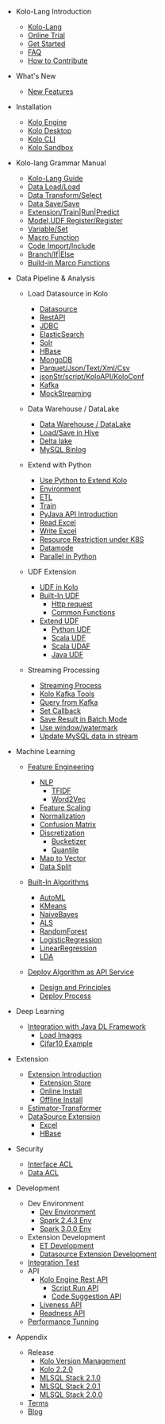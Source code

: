 - Kolo-Lang Introduction
  * [Kolo-Lang](/kolo-lang/en-us/introduction/kolo_lang_intro.md)
  * [Online Trial](/kolo-lang/en-us/introduction/byzer_lab.md)
  * [Get Started](/kolo-lang/en-us/introduction/get_started.md)
  * [FAQ](/kolo-lang/en-us/appendix/faq.md)
  * [How to Contribute](/kolo-lang/en-us/appendix/contribute.md)  

- What's New
  * [New Features](/kolo-lang/en-us/what's_new/new_features.md)

- Installation
  * [Kolo Engine](/kolo-lang/en-us/installation/kolo_engine.md)
  * [Kolo Desktop](/kolo-lang/en-us/installation/kolo_desktop.md)    
  * [Kolo CLI](/kolo-lang/en-us/installation/kolo_cli.md)
  * [Kolo Sandbox](/kolo-lang/en-us/installation/sandbox.md)

- Kolo-lang Grammar Manual
  * [Kolo-Lang Guide](/kolo-lang/en-us/grammar/outline.md)  
  * [Data Load/Load](/kolo-lang/en-us/grammar/load.md)
  * [Data Transform/Select](/kolo-lang/en-us/grammar/select.md)
  * [Data Save/Save](/kolo-lang/en-us/grammar/save.md)
  * [Extension/Train|Run|Predict](/kolo-lang/en-us/grammar/et_statement.md)
  * [Model,UDF Register/Register](/kolo-lang/en-us/grammar/register.md)  
  * [Variable/Set](/kolo-lang/en-us/grammar/set.md)
  * [Macro Function](/kolo-lang/en-us/grammar/macro.md)
  * [Code Import/Include](/kolo-lang/en-us/grammar/include.md)
  * [Branch/If|Else](/kolo-lang/en-us/grammar/branch_statement.md)
  * [Build-in Marco Functions](/kolo-lang/en-us/grammar/commands.md)

- Data Pipeline & Analysis
    - Load Datasource in Kolo
      * [Datasource](/kolo-lang/en-us/datasource/README.md)
      * [RestAPI](/kolo-lang/en-us/datasource/restapi.md)
      * [JDBC](/kolo-lang/en-us/datasource/jdbc.md)
      * [ElasticSearch](/kolo-lang/en-us/datasource/es.md)
      * [Solr](/kolo-lang/en-us/datasource/solr.md)
      * [HBase](/kolo-lang/en-us/datasource/hbase.md)
      * [MongoDB](/kolo-lang/en-us/datasource/mongodb.md)
      * [Parquet/Json/Text/Xml/Csv](/kolo-lang/en-us/datasource/file.md)
      * [jsonStr/script/KoloAPI/KoloConf](/kolo-lang/en-us/datasource/kolo_source.md)
      * [Kafka](/kolo-lang/en-us/datasource/kafka.md)
      * [MockStreaming](/kolo-lang/en-us/datasource/mock_streaming.md)

    - Data Warehouse / DataLake
        * [Data Warehouse / DataLake](/kolo-lang/en-us/datahouse/README.md)
        * [Load/Save in Hive](/kolo-lang/en-us/datahouse/hive.md)
        * [Delta lake](/kolo-lang/en-us/datahouse/delta_lake.md)
        * [MySQL Binlog](/kolo-lang/en-us/datahouse/mysql_binlog.md)

    - Extend with Python 
        * [Use Python to Extend Kolo](/kolo-lang/en-us/python/README.md)
        * [Environment](/kolo-lang/en-us/python/env.md)
        * [ETL](/kolo-lang/en-us/python/etl.md)
        * [Train](/kolo-lang/en-us/python/train.md)
        * [PyJava API Introduction](/kolo-lang/en-us/python/pyjava.md)
        * [Read Excel](/kolo-lang/en-us/python/read_excel.md)
        * [Write Excel](/kolo-lang/en-us/python/write_excel.md)
        * [Resource Restriction under K8S](/kolo-lang/en-us/python/k8s_resource.md)
        * [Datamode](/kolo-lang/en-us/python/datamode.md)
        * [Parallel in Python](/kolo-lang/en-us/python/py_parallel.md)

    * UDF Extension
        * [UDF in Kolo](/kolo-lang/en-us/udf/README.md)
        * [Built-In UDF](/kolo-lang/en-us/udf/built_in_udf/README.md)
          * [Http request](/kolo-lang/en-us/udf/built_in_udf/http.md)
          * [Common Functions](/kolo-lang/en-us/udf/built_in_udf/vec.md)
        * [Extend UDF](/kolo-lang/en-us/udf/extend_udf.md)
          * [Python UDF](/kolo-lang/en-us/udf/python_udf.md)
          * [Scala UDF](/kolo-lang/en-us/udf/scala_udf.md)
          * [Scala UDAF](/kolo-lang/en-us/udf/scala_udaf.md)
          * [Java UDF](/kolo-lang/en-us/udf/java_udf.md)

    * Streaming Processing
      * [Streaming Process](/kolo-lang/en-us/streaming/README.md)
      * [Kolo Kafka Tools](/kolo-lang/en-us/streaming/kafka_tool.md)
      * [Query from Kafka](/kolo-lang/en-us/streaming/query_kafka.md)
      * [Set Callback](/kolo-lang/en-us/streaming/callback.md)
      * [Save Result in Batch Mode](/kolo-lang/en-us/streaming/save_in_batch.md)
      * [Use window/watermark](/kolo-lang/en-us/streaming/window_watermark.md)
      * [Update MySQL data in stream](/kolo-lang/en-us/streaming/stream_update_mysql.md)

- Machine Learning
    * [Feature Engineering](/kolo-lang/en-us/ml/feature/README.md)
        * [NLP](/kolo-lang/en-us/ml/feature/nlp/README.md)
            * [TFIDF](/kolo-lang/en-us/ml/feature/nlp/tfidf.md)
            * [Word2Vec](/kolo-lang/en-us/ml/feature/nlp/word2vec.md)
        * [Feature Scaling](/kolo-lang/en-us/ml/feature/scale.md)
        * [Normalization](/kolo-lang/en-us/ml/feature/normalize.md)
        * [Confusion Matrix](/kolo-lang/en-us/ml/feature/confusion_matrix.md)
        * [Discretization](/kolo-lang/en-us/ml/feature/discretizer/README.md)
            * [Bucketizer](/kolo-lang/en-us/ml/feature/discretizer/bucketizer.md)
            * [Quantile](/kolo-lang/en-us/ml/feature/discretizer/quantile.md)
        * [Map to Vector](/kolo-lang/en-us/ml/feature/vecmap.md)
        * [Data Split](/kolo-lang/en-us/ml/feature/rate_sample.md)

    * [Built-In Algorithms](/kolo-lang/en-us/ml/algs/README.md)
        * [AutoML](/kolo-lang/en-us/ml/algs/auto_ml.md) 
        * [KMeans](/kolo-lang/en-us/ml/algs/kmeans.md)
        * [NaiveBayes](/kolo-lang/en-us/ml/algs/naive_bayes.md)
        * [ALS](/kolo-lang/en-us/ml/algs/als.md)
        * [RandomForest](/kolo-lang/en-us/ml/algs/random_forest.md) 
        * [LogisticRegression](/kolo-lang/en-us/ml/algs/logistic_regression.md)
        * [LinearRegression](/kolo-lang/en-us/ml/algs/linear_regression.md)
        * [LDA](/kolo-lang/en-us/ml/algs/lda.md)

    * [Deploy Algorithm as API Service](/kolo-lang/en-us/ml/api_service/README.md)
        * [Design and Principles](/kolo-lang/en-us/ml/api_service/design.md)
        * [Deploy Process](/kolo-lang/en-us/ml/api_service/process.md)

- Deep Learning
    * [Integration with Java DL Framework](/kolo-lang/en-us/dl/README.md)
        * [Load Images](/kolo-lang/en-us/dl/load_image.md)
        * [Cifar10 Example](/kolo-lang/en-us/dl/cifar10.md)
        

- Extension
    * [Extension Introduction](/kolo-lang/en-us/extension/README.md)
        * [Extension Store](/kolo-lang/en-us/extension/installation/store.md)
        * [Online Install](/kolo-lang/en-us/extension/installation/online_install.md)
        * [Offline Install](/kolo-lang/en-us/extension/installation/offline_install.md)
    * [Estimator-Transformer](/kolo-lang/en-us/extension/et/README.md)
    * [DataSource Extension](/kolo-lang/en-us/extension/datasource/README.md)
        * [Excel](/kolo-lang/en-us/extension/datasource/excel.md)
        * [HBase](/kolo-lang/en-us/extension/datasource/hbase.md)


- Security 
    * [Interface ACL](/kolo-lang/en-us/security/interface_acl/README.md)
    * [Data ACL](/kolo-lang/en-us/security/data_acl/README.md)

- Development
    * Dev Environment
      * [Dev Environment](/kolo-lang/en-us/developer/dev_env/README.md)
      * [Spark 2.4.3 Env](/kolo-lang/en-us/developer/dev_env/spark_2_4_3.md)
      * [Spark 3.0.0 Env](/kolo-lang/en-us/developer/dev_env/spark_3_0_0.md)    
    * Extension Development
      * [ET Development](/kolo-lang/en-us/developer/extension/et_dev.md)
      * [Datasource Extension Development](/kolo-lang/en-us/developer/extension/ds_dev.md)
    * [Integration Test](/kolo-lang/en-us/developer/it/integration_test.md)     
    * API
      * [Kolo Engine Rest API](/kolo-lang/en-us/developer/api/README.md)
        * [Script Run API](/kolo-lang/en-us/developer/api/run_script_api.md)
        * [Code Suggestion API](/kolo-lang/en-us/developer/api/code_suggest.md)
      * [Liveness API](/kolo-lang/en-us/developer/api/liveness.md)
      * [Readness API](/kolo-lang/en-us/developer/api/readiness.md)
    * [Performance Tunning](/kolo-lang/en-us/developer/tunning/dynamic_resource.md)


- Appendix
    * Release
      * [Kolo Version Management](/kolo-lang/en-us/appendix/release-notes/version.md)
      * [Kolo 2.2.0](/kolo-lang/en-us/appendix/release-notes/2.2.0.md)
      * [MLSQL Stack 2.1.0](/kolo-lang/en-us/appendix/release-notes/2.1.0.md)
      * [MLSQL Stack 2.0.1](/kolo-lang/en-us/appendix/release-notes/2.0.1.md)
      * [MLSQL Stack 2.0.0](/kolo-lang/en-us/appendix/release-notes/2.0.0.md)
    * [Terms](/kolo-lang/en-us/appendix/terms.md)  
    * [Blog](/kolo-lang/en-us/appendix/blog.md)   


